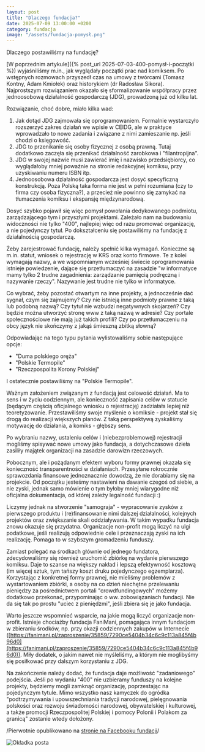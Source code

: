 ```yaml
---
layout: post
title: "Dlaczego fundacja?"
date: 2025-07-09 13:00:00 +0200
category: fundacja
image: "/assets/fundacja-pomysł.png"
---
```


Dlaczego postawiliśmy na fundację?

[W poprzednim artykule]({% post_url 2025-07-03-400-pomysł-i-początki %}) wyjaśniliśmy m.in., jak wyglądały początki prac nad komiksem. Po wstępnych rozmowach przyszedł
czas na umowy z twórcami (Tomasz Kontny, Adam Kmiołek) oraz historykiem (dr Radosław Sikora). Najprostszym rozwiązaniem
okazało się sformalizowanie współpracy przez jednoosobową działalność gospodarczą (JDG), prowadzoną już od kilku lat.

Rozwiązanie, choć dobre, miało kilka wad:

1. Jak dotąd JDG zajmowała się oprogramowaniem. Formalnie wystarczyło rozszerzyć zakres działań we wpisie w CEIDG, ale w
   praktyce wprowadzało to nowe zadania i związane z nimi zamieszanie np. jeśli chodzi o księgowość.
2. JDG to przenikanie się osoby fizycznej z osobą prawną. Tutaj dodatkowo zaczęła się przenikać działalność zarobkowa
   i "filantropijna".
3. JDG w swojej nazwie musi zawierać imię i nazwisko przedsiębiorcy, co wyglądałoby mniej poważnie na stronie
   redakcyjnej komiksu, przy uzyskiwaniu numeru ISBN itp.
4. Jednoosobowa działalność gospodarcza jest dosyć specyficzną konstrukcją. Poza Polską taka forma nie jest w pełni
   rozumiana (czy to firma czy osoba fizyczna?), a przecież nie powinno się zamykać na tłumaczenia komiksu i ekspansję
   międzynarodową.

Dosyć szybko pojawił się więc pomysł powołania dedykowanego podmiotu, zarządzającego tym i przyszłymi projektami.
Zależało nam na budowaniu widoczności nie tylko "400", najlepiej więc od razu promować organizację, a nie pojedynczy
tytuł. Po dokształceniu się postawiliśmy na fundację z działalnością gospodarczą.

Żeby zarejestrować fundację, należy spełnić kilka wymagań. Konieczne są m.in. statut, wniosek o rejestrację w KRS oraz
konto firmowe. Te z kolei wymagają nazwy, a we wspomnianym wcześniej świecie oprogramowania istnieje powiedzenie, dające
się przetłumaczyć na zasadzie "w informatyce mamy tylko 2 trudne zagadnienia: zarządzanie pamięcią podręczną i nazywanie
rzeczy". Nazywanie jest trudne nie tylko w informatyce.

Co wybrać, żeby pozostać otwartym na inne projekty, a jednocześnie dać sygnał, czym się zajmujemy? Czy nie istnieją inne
podmioty prawne z taką lub podobną nazwą? Czy tytuł nie wzbudzi negatywnych skojarzeń? Czy będzie można utworzyć stronę
www z taką nazwą w adresie? Czy portale społecznościowe nie mają już takich profili? Czy po przetłumaczeniu na obcy
język nie skończymy z jakąś śmieszną zbitką słowną?

Odpowiadając na tego typu pytania wylistowaliśmy sobie następujące opcje:

- "Duma polskiego oręża"
- "Polskie Termopile"
- "Rzeczpospolita Korony Polskiej"

I ostatecznie postawiliśmy na "Polskie Termopile".

Ważnym założeniem związanym z fundacją jest celowość działań. Ma to sens i w życiu codziennym, ale konieczność zapisania
celów w statucie (będącym częścią oficjalnego wniosku o rejestrację) zadziałała lepiej niż teoretyzowanie.
Przestawiliśmy swoje myślenie o komiksie - projekt stał się drogą do realizacji większych planów. Z taką perspektywą
zyskaliśmy motywację do działania, a komiks - głębszy sens.

Po wybraniu nazwy, ustaleniu celów i (niebezproblemowej) rejestracji mogliśmy spisywać nowe umowy jako fundacja, a
dotychczasowe dzieła zasiliły majątek organizacji na zasadzie darowizn rzeczowych.

Pobocznym, ale i pożądanym efektem wyboru formy prawnej okazała się konieczność transparentności w działaniach.
Przesyłane rokrocznie sprawozdania finansowe jednoznacznie dowodzą, że nie dorabiamy się na projekcie. Od początku
jesteśmy nastawieni na dawanie czegoś od siebie, a nie zyski, jednak samo mówienie o tym byłoby mniej wiarygodne niż
oficjalna dokumentacja, od której zależy legalność fundacji :)

Liczymy jednak na stworzenie "samograja" - wypracowanie zysków z pierwszego produktu i (re)finansowanie nimi dalszej
działalności, kolejnych projektów oraz zwiększanie skali oddziaływania. W takim wypadku fundacja znowu okazuje się
przydatna. Organizacje non-profit mogą liczyć na ulgi podatkowe, jeśli realizują odpowiednie cele i przeznaczają zyski
na ich realizację. Pomaga to w szybszym gromadzeniu funduszy.

Zamiast polegać na środkach głównie od jednego fundatora, zdecydowaliśmy się również uruchomić zbiórkę na wydanie
pierwszego komiksu. Daje to szanse na większy nakład i lepszą efektywność kosztową (im więcej sztuk, tym tańszy koszt
druku pojedynczego egzemplarza). Korzystając z konkretnej formy prawnej, nie mieliśmy problemów z wystartowaniem
zbiórki, a osoby na co dzień niechętne przelewaniu pieniędzy za pośrednictwem portali "crowdfundingowych" możemy
dodatkowo przekonać, przypominając o ww. zobowiązaniach fundacji. Nie da się tak po prostu "uciec z pieniędzmi", jeśli
zbiera się je jako fundacja.

Warto jeszcze wspomnieć wsparcie, na jakie mogą liczyć organizacje non-profit. Istnieje chociażby fundacja FaniMani,
pomagająca innym fundacjom w zbieraniu środków, np. przy okazji codziennych zakupów w
Internecie ([https://fanimani.pl/zaproszenie/35859/7290ce5404b34c6c9c113a845f4b96d0](https://fanimani.pl/zaproszenie/35859/7290ce5404b34c6c9c113a845f4b96d0)).
Miły dodatek, o jakim nawet nie myśleliśmy, a którym nie moglibyśmy się posiłkować przy dalszym korzystaniu z JDG.

Na zakończenie należy dodać, że fundacja daje możliwość "zadaniowego" podejścia. Jeśli po wydaniu "400" nie uzbieramy
funduszy na kolejne projekty, będziemy mogli zamknąć organizację, poprzestając na pojedynczym tytule. Mimo wszystko nasz
kamyczek do ogródka "podtrzymywania i upowszechniania tradycji narodowej, pielęgnowania polskości oraz rozwoju
świadomości narodowej, obywatelskiej i kulturowej, a także promocji Rzeczpospolitej Polskiej i pomocy Polonii i Polakom
za granicą" zostanie wtedy dołożony.

/Pierwotnie opublikowano
na [stronie na Facebooku fundacji](https://www.facebook.com/polskietermopile/posts/pfbid0txbNJ3P6AHdzgKof5YRVLe4oJJtiqoXx7vNrQHf9VAxh8wPo559avs14PQAEs5h7l)/

![Okładka posta](/assets/fundacja-pomysł.png)
